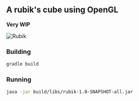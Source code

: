 ## A rubik's cube using OpenGL

**Very WIP**

![Rubik](https://i.imgur.com/fLfKcI2.gif)

### Building

```sh
gradle build
```

### Running

```sh
java -jar build/libs/rubik-1.0-SNAPSHOT-all.jar
```
